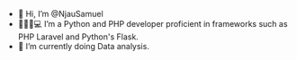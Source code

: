 - 👋 Hi, I’m @NjauSamuel
- 👀👨‍🏫💻 I’m a Python and PHP developer proficient in frameworks such as PHP Laravel and Python's Flask.
- 🌱 I’m currently doing Data analysis.
